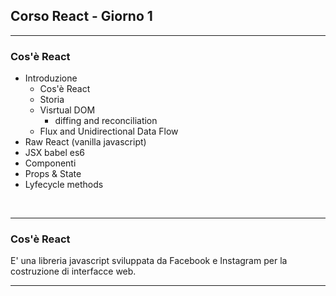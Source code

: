 ## Corso React - Giorno 1

---

### Cos'è React

* Introduzione
  * Cos'è React
  * Storia
  * Visrtual DOM
    * diffing and reconciliation
  * Flux and Unidirectional Data Flow
* Raw React (vanilla javascript)
* JSX babel es6
* Componenti
* Props & State
* Lyfecycle methods

<br>

---

### Cos'è React

E' una libreria javascript sviluppata da Facebook e Instagram per la costruzione di interfacce web.

---
